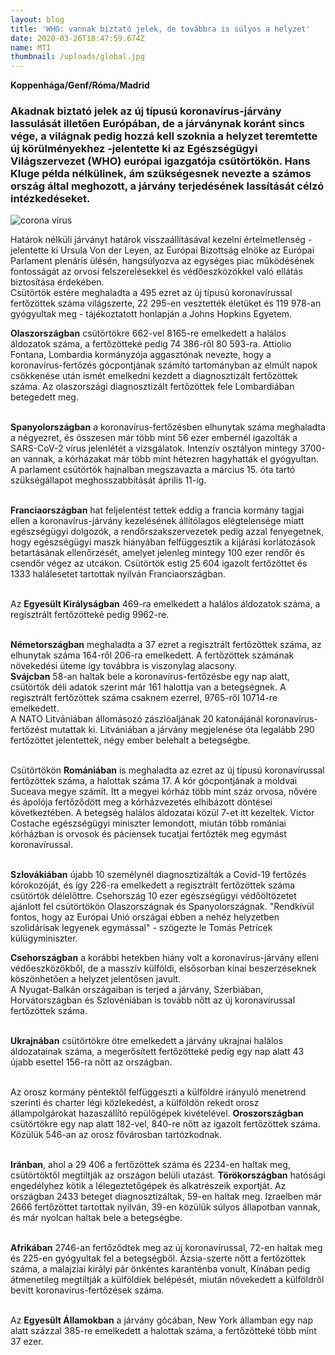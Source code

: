 ```yaml
---
layout: blog
title: 'WHO: vannak biztató jelek, de továbbra is súlyos a helyzet'
date: 2020-03-26T18:47:59.674Z
name: MTI
thumbnail: /uploads/global.jpg
---
```

**Koppenhága/Genf/Róma/Madrid**

### Akadnak biztató jelek az új típusú koronavírus-járvány lassulását illetően Európában, de a járványnak koránt sincs vége, a világnak pedig hozzá kell szoknia a helyzet teremtette új körülményekhez -jelentette ki az Egészségügyi Világszervezet (WHO) európai igazgatója csütörtökön. Hans Kluge példa nélkülinek, ám szükségesnek nevezte a számos ország által meghozott, a járvány terjedésének lassítását célzó intézkedéseket.

![corona vírus](/uploads/corona1.jpg)

Határok nélküli járványt határok visszaállításával kezelni értelmetlenség - jelentette ki Ursula Von der Leyen, az Európai Bizottság elnöke az Európai Parlament plenáris ülésén, hangsúlyozva az egységes piac működésének fontosságát az orvosi felszerelésekkel és védőeszközökkel való ellátás biztosítása érdekében.\
Csütörtök estére meghaladta a 495 ezret az új típusú koronavírussal fertőzöttek száma világszerte, 22 295-en vesztették életüket és 119 978-an gyógyultak meg - tájékoztatott honlapján a Johns Hopkins Egyetem. 

**Olaszországban** csütörtökre 662-vel 8165-re emelkedett a halálos áldozatok száma, a fertőzötteké pedig 74 386-ről 80 593-ra. Attiolio Fontana, Lombardia kormányzója aggasztónak nevezte, hogy a koronavírus-fertőzés gócpontjának számító tartományban az elmúlt napok csökkenése után ismét emelkedni kezdett a diagnosztizált fertőzöttek száma. Az olaszországi diagnosztizált fertőzöttek fele Lombardiában betegedett meg.

\
**Spanyolországban** a koronavírus-fertőzésben elhunytak száma meghaladta a négyezret, és összesen már több mint 56 ezer embernél igazolták a SARS-CoV-2 vírus jelenlétét a vizsgálatok. Intenzív osztályon mintegy 3700-an vannak, a kórházakat már több mint hétezren hagyhatták el gyógyultan. A parlament csütörtök hajnalban megszavazta a március 15. óta tartó szükségállapot meghosszabbítását április 11-ig.

\
**Franciaországban** hat feljelentést tettek eddig a francia kormány tagjai ellen a koronavírus-járvány kezelésének állítólagos elégtelensége miatt egészségügyi dolgozók, a rendőrszakszervezetek pedig azzal fenyegetnek, hogy egészségügyi maszk hiányában felfüggesztik a kijárási korlátozások betartásának ellenőrzését, amelyet jelenleg mintegy 100 ezer rendőr és csendőr végez az utcákon. Csütörtök estig 25 604 igazolt fertőzöttet és 1333 halálesetet tartottak nyilván Franciaországban.

\
Az **Egyesült Királyságban** 469-ra emelkedett a halálos áldozatok száma, a regisztrált fertőzötteké pedig 9962-re.

\
**Németországban** meghaladta a 37 ezret a regisztrált fertőzöttek száma, az elhunytak száma 164-ről 206-ra emelkedett. A fertőzöttek számának növekedési üteme így továbbra is viszonylag alacsony.\
**Svájcban** 58-an haltak bele a koronavírus-fertőzésbe egy nap alatt, csütörtök déli adatok szerint már 161 halottja van a betegségnek. A regisztrált fertőzöttek száma csaknem ezerrel, 9765-ről 10714-re emelkedett.\
A NATO Litvániában állomásozó zászlóaljának 20 katonájánál koronavírus-fertőzést mutattak ki. Litvániában a járvány megjelenése óta legalább 290 fertőzöttet jelentettek, négy ember belehalt a betegségbe.

\
Csütörtökön **Romániában** is meghaladta az ezret az új típusú koronavírussal fertőzöttek száma, a halottak száma 17. A kór gócpontjának a moldvai Suceava megye számít. Itt a megyei kórház több mint száz orvosa, nővére és ápolója fertőződött meg a kórházvezetés elhibázott döntései következtében. A betegség halálos áldozatai közül 7-et itt kezeltek. Victor Costache egészségügyi miniszter lemondott, miután több romániai kórházban is orvosok és páciensek tucatjai fertőzték meg egymást koronavírussal.

\
**Szlovákiában** újabb 10 személynél diagnosztizálták a Covid-19 fertőzés kórokozóját, és így 226-ra emelkedett a regisztrált fertőzöttek száma csütörtök délelőttre. Csehország 10 ezer egészségügyi védőöltözetet ajánlott fel csütörtökön Olaszországnak és Spanyolországnak. "Rendkívül fontos, hogy az Európai Unió országai ebben a nehéz helyzetben szolidárisak legyenek egymással" - szögezte le Tomás Petrícek külügyminiszter. 

**Csehországban** a korábbi hetekben hiány volt a koronavírus-járvány elleni védőeszközökből, de a masszív külföldi, elsősorban kínai beszerzéseknek köszönhetően a helyzet jelentősen javult.\
A Nyugat-Balkán országaiban is terjed a járvány, Szerbiában, Horvátországban és Szlovéniában is tovább nőtt az új koronavírussal fertőzöttek száma.

\
**Ukrajnában** csütörtökre ötre emelkedett a járvány ukrajnai halálos áldozatainak száma, a megerősített fertőzötteké pedig egy nap alatt 43 újabb esettel 156-ra nőtt az országban.

\
Az orosz kormány péntektől felfüggeszti a külföldre irányuló menetrend szerinti és charter légi közlekedést, a külföldön rekedt orosz állampolgárokat hazaszállító repülőgépek kivételével. **Oroszországban** csütörtökre egy nap alatt 182-vel, 840-re nőtt az igazolt fertőzöttek száma. Közülük 546-an az orosz fővárosban tartózkodnak.

\
**Iránban**, ahol a 29 406 a fertőzöttek száma és 2234-en haltak meg, csütörtöktől megtiltják az országon belüli utazást. **Törökországban** hatósági engedélyhez kötik a lélegeztetőgépek és alkatrészeik exportját. Az országban 2433 beteget diagnosztizáltak, 59-en haltak meg. Izraelben már 2666 fertőzöttet tartottak nyilván, 39-en közülük súlyos állapotban vannak, és már nyolcan haltak bele a betegségbe.

\
**Afrikában** 2746-an fertőződtek meg az új koronavírussal, 72-en haltak meg és 225-en gyógyultak fel a betegségből. Ázsia-szerte nőtt a fertőzöttek száma, a malajziai királyi pár önkéntes karanténba vonult, Kínában pedig átmenetileg megtiltják a külföldiek belépését, miután növekedett a külföldről bevitt koronavírus-fertőzések száma.

\
Az **Egyesült Államokban** a járvány gócában, New York államban egy nap alatt százzal 385-re emelkedett a halottak száma, a fertőzötteké több mint 37 ezer.
